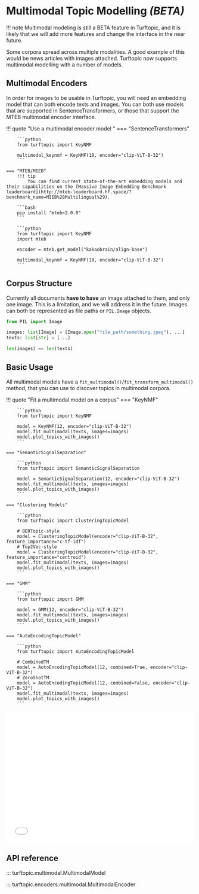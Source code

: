 # Multimodal Topic Modelling ***(BETA)***

!!! note 
    Multimodal modeling is still a BETA feature in Turftopic, and it is likely that we will add more features and change the interface in the near future.

Some corpora spread across multiple modalities.
A good example of this would be news articles with images attached.
Turftopic now supports multimodal modelling with a number of models.


## Multimodal Encoders

In order for images to be usable in Turftopic, you will need an embedding model that can both encode texts and images.
You can both use models that are supported in SentenceTransformers, or those that support the MTEB multimodal encoder interface.


!!! quote "Use a multimodal encoder model "
    === "SentenceTransformers"

        ```python
        from turftopic import KeyNMF

        multimodal_keynmf = KeyNMF(10, encoder="clip-ViT-B-32")
        ```

    === "MTEB/MIEB"
        !!! tip 
            You can find current state-of-the-art embedding models and their capabilities on the [Massive Image Embedding Benchmark leaderboard](http://mteb-leaderboard.hf.space/?benchmark_name=MIEB%28Multilingual%29).

        ```bash
        pip install "mteb<2.0.0"
        ```

        ```python
        from turftopic import KeyNMF
        import mteb

        encoder = mteb.get_model("kakaobrain/align-base")

        multimodal_keynmf = KeyNMF(10, encoder="clip-ViT-B-32")
        ```

## Corpus Structure

Currently all documents **have to have** an image attached to them, and only one image.
This is a limitation, and we will address it in the future.
Images can both be represented as file paths or `PIL.Image` objects.

```python
from PIL import Image

images: list[Image] = [Image.open("file_path/something.jpeg"), ...]
texts: list[str] = [...]

len(images) == len(texts)
```

## Basic Usage

All multimodal models have a `fit_multimodal()`/`fit_transform_multimodal()` method,
that you can use to discover topics in multimodal corpora.

!!! quote "Fit a multimodal model on a corpus"
    === "KeyNMF"

        ```python
        from turftopic import KeyNMF

        model = KeyNMF(12, encoder="clip-ViT-B-32")
        model.fit_multimodal(texts, images=images)
        model.plot_topics_with_images()
        ```

    === "SemanticSignalSeparation"

        ```python
        from turftopic import SemanticSignalSeparation

        model = SemanticSignalSeparation(12, encoder="clip-ViT-B-32")
        model.fit_multimodal(texts, images=images)
        model.plot_topics_with_images()
        ```

    === "Clustering Models"

        ```python
        from turftopic import ClusteringTopicModel

        # BERTopic-style
        model = ClusteringTopicModel(encoder="clip-ViT-B-32", feature_importance="c-tf-idf")
        # Top2Vec-style
        model = ClusteringTopicModel(encoder="clip-ViT-B-32", feature_importance="centroid")
        model.fit_multimodal(texts, images=images)
        model.plot_topics_with_images()
        ```

    === "GMM"

        ```python
        from turftopic import GMM

        model = GMM(12, encoder="clip-ViT-B-32")
        model.fit_multimodal(texts, images=images)
        model.plot_topics_with_images()
        ```

    === "AutoEncodingTopicModel"

        ```python
        from turftopic import AutoEncodingTopicModel

        # CombinedTM
        model = AutoEncodingTopicModel(12, combined=True, encoder="clip-ViT-B-32")
        # ZeroShotTM
        model = AutoEncodingTopicModel(12, combined=False, encoder="clip-ViT-B-32")
        model.fit_multimodal(texts, images=images)
        model.plot_topics_with_images()
        ```

<iframe src="../images/multimodal.html", title="Multimodal KeyNMF on IKEA catalogue", style="height:350px;width:100%;padding:0px;border:none;"></iframe>

## API reference

::: turftopic.multimodal.MultimodalModel

::: turftopic.encoders.multimodal.MultimodalEncoder



